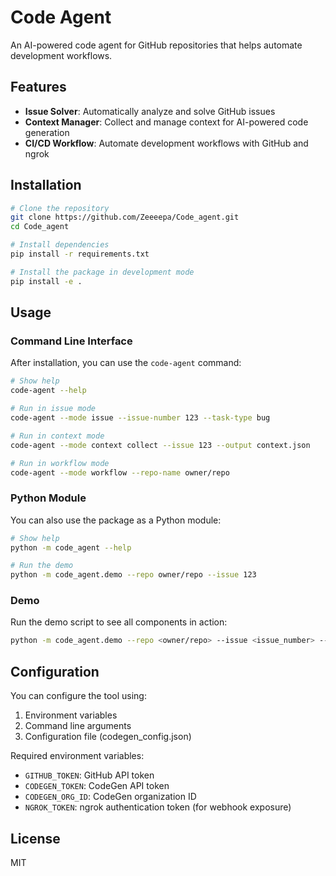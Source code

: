 # Code Agent

An AI-powered code agent for GitHub repositories that helps automate development workflows.

## Features

- **Issue Solver**: Automatically analyze and solve GitHub issues
- **Context Manager**: Collect and manage context for AI-powered code generation
- **CI/CD Workflow**: Automate development workflows with GitHub and ngrok

## Installation

```bash
# Clone the repository
git clone https://github.com/Zeeeepa/Code_agent.git
cd Code_agent

# Install dependencies
pip install -r requirements.txt

# Install the package in development mode
pip install -e .
```

## Usage

### Command Line Interface

After installation, you can use the `code-agent` command:

```bash
# Show help
code-agent --help

# Run in issue mode
code-agent --mode issue --issue-number 123 --task-type bug

# Run in context mode
code-agent --mode context collect --issue 123 --output context.json

# Run in workflow mode
code-agent --mode workflow --repo-name owner/repo
```

### Python Module

You can also use the package as a Python module:

```bash
# Show help
python -m code_agent --help

# Run the demo
python -m code_agent.demo --repo owner/repo --issue 123
```

### Demo

Run the demo script to see all components in action:

```bash
python -m code_agent.demo --repo <owner/repo> --issue <issue_number> --codegen-token <token> --codegen-org-id <org_id> --github-token <token>
```

## Configuration

You can configure the tool using:

1. Environment variables
2. Command line arguments
3. Configuration file (codegen_config.json)

Required environment variables:

- `GITHUB_TOKEN`: GitHub API token
- `CODEGEN_TOKEN`: CodeGen API token
- `CODEGEN_ORG_ID`: CodeGen organization ID
- `NGROK_TOKEN`: ngrok authentication token (for webhook exposure)

## License

MIT

